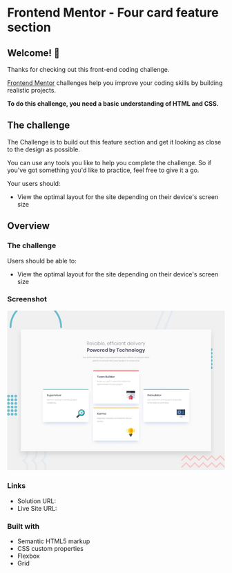 # Frontend Mentor - Four card feature section


## Welcome! 👋

Thanks for checking out this front-end coding challenge.

[Frontend Mentor](https://www.frontendmentor.io) challenges help you improve your coding skills by building realistic projects.

**To do this challenge, you need a basic understanding of HTML and CSS.**

## The challenge

The Challenge is to build out this feature section and get it looking as close to the design as possible.

You can use any tools you like to help you complete the challenge. So if you've got something you'd like to practice, feel free to give it a go.

Your users should:

- View the optimal layout for the site depending on their device's screen size

## Overview

### The challenge

Users should be able to:

- View the optimal layout for the site depending on their device's screen size

### Screenshot

![Design preview for the QR code component coding challenge](./design/desktop-preview.jpg)

### Links

- Solution URL: 
- Live Site URL: 

### Built with

- Semantic HTML5 markup
- CSS custom properties
- Flexbox
- Grid
